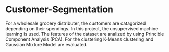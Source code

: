 # Customer-Segmentation
For a wholesale grocery distributer, the customers are catagorized depending on their spendings. In this project, the unsupervised machine learning is used. The features of the dataset are analized by using Princible Component Analysis (PCA). For the clustering K-Means clustering and Gaussian Mixture Model are evaluated.
